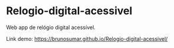 # Relogio-digital-acessivel
Web app de relógio digital acessível.

Link demo: https://brunosumar.github.io/Relogio-digital-acessivel/
